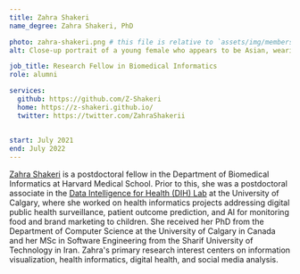 ```yaml
---
title: Zahra Shakeri
name_degree: Zahra Shakeri, PhD

photo: zahra-shakeri.png # this file is relative to `assets/img/members/`
alt: Close-up portrait of a young female who appears to be Asian, wearing a full smile and a scarf partially over her head, with sunglasses resting on top of her head. The background has trees.

job_title: Research Fellow in Biomedical Informatics
role: alumni

services:
  github: https://github.com/Z-Shakeri
  home: https://z-shakeri.github.io/
  twitter: https://twitter.com/ZahraShakerii
  
  
start: July 2021
end: July 2022
---
```

[Zahra Shakeri](https://z-shakeri.github.io/) is a postdoctoral fellow in the Department of Biomedical Informatics at Harvard Medical School. Prior to this, she was a postdoctoral associate in the [Data Intelligence for Health (DIH) Lab](https://cumming.ucalgary.ca/lab/dih/dih) at the University of Calgary, where she worked on health informatics projects addressing digital public health surveillance, patient outcome prediction, and AI for monitoring food and brand marketing to children. She received her PhD from the Department of Computer Science at the University of Calgary in Canada and her MSc in Software Engineering from the Sharif University of Technology in Iran. Zahra's primary research interest centers on information visualization, health informatics, digital health, and social media analysis.

